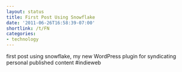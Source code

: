 ```yaml
---
layout: status
title: First Post Using Snowflake
date: '2011-06-26T16:58:39-07:00'
shortlink: /t/FN
categories:
- technology
---
```

first post using snowflake, my new WordPress plugin for syndicating personal published content #indieweb
